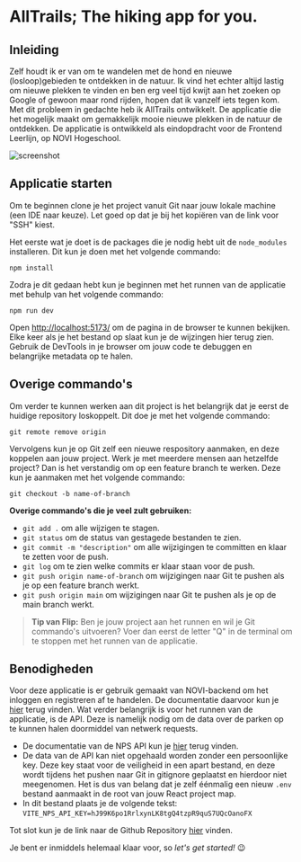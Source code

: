 # AllTrails; The hiking app for you.

## Inleiding 
Zelf houdt ik er van om te wandelen met de hond en nieuwe (losloop)gebieden te ontdekken in de natuur. Ik vind het echter altijd lastig om nieuwe plekken te vinden en ben erg veel tijd kwijt aan het zoeken op Google of gewoon maar rond rijden, hopen dat ik vanzelf iets tegen kom. Met dit probleem in gedachte heb ik AllTrails ontwikkelt. De applicatie die het mogelijk maakt om gemakkelijk mooie nieuwe plekken in de natuur de ontdekken. De applicatie is ontwikkeld als eindopdracht voor de Frontend Leerlijn, op NOVI Hogeschool.

![screenshot](src/assets/Screenshot-home.png)

## Applicatie starten
Om te beginnen clone je het project vanuit Git naar jouw lokale machine (een IDE naar keuze). Let goed op dat je bij het kopiëren van de link voor "SSH" kiest. 

Het eerste wat je doet is de packages die je nodig hebt uit de  `node_modules` installeren. Dit kun je doen met het volgende commando:

```shell
npm install
```

Zodra je dit gedaan hebt kun je beginnen met het runnen van de applicatie met behulp van het volgende commando: 

```shell
npm run dev
```

Open [http://localhost:5173/](http://localhost:5173/) om de pagina in de browser te kunnen bekijken. Elke keer als je het bestand op slaat kun je de wijzingen hier terug zien. Gebruik de DevTools in je browser om jouw code te debuggen en belangrijke metadata op te halen.

## Overige commando's
Om verder te kunnen werken aan dit project is het belangrijk dat je eerst de huidige repository loskoppelt. Dit doe je met het volgende commando:

```shell
git remote remove origin
```
Vervolgens kun je op Git zelf een nieuwe respository aanmaken, en deze koppelen aan jouw project. Werk je met meerdere mensen aan hetzelfde project? Dan is het verstandig om op een feature branch te werken. Deze kun je aanmaken met het volgende commando:

```shell
git checkout -b name-of-branch
```
**Overige commando's die je veel zult gebruiken:**

* `git add .` om alle wijzigen te stagen.
* `git status` om de status van gestagede bestanden te zien.
* `git commit -m "description"` om alle wijzigingen te committen en klaar te zetten voor de push.
* `git log` om te zien welke commits er klaar staan voor de push.
* `git push origin name-of-branch` om wijzigingen naar Git te pushen als je op een feature branch werkt.
* `git push origin main` om wijzigingen naar Git te pushen als je op de main branch werkt.

> **Tip van Flip:**
Ben je jouw project aan het runnen en wil je Git commando's uitvoeren? Voer dan eerst de letter "Q" in de terminal om te stoppen met het runnen van de applicatie.

## Benodigheden

Voor deze applicatie is er gebruik gemaakt van NOVI-backend om het inloggen en registreren af te handelen. De documentatie daarvoor kun je [hier](https://github.com/hogeschoolnovi/novi-educational-backend-documentation/blob/main/README.md#0-test) terug vinden. Wat verder belangrijk is voor het runnen van de applicatie, is de API. Deze is namelijk nodig om de data over de parken op te kunnen halen doormiddel van netwerk requests.

  * De documentatie van de NPS API kun je [hier](https://www.nps.gov/subjects/developer/api-documentation.htm#/activities/parks) terug vinden. 
  * De data van de API kan niet opgehaald worden zonder een persoonlijke key. Deze key staat voor de veiligheid in een apart bestand, en deze wordt tijdens het pushen naar Git in gitignore geplaatst en hierdoor niet meegenomen. Het is dus van belang dat je zelf éénmalig een nieuw `.env` bestand aanmaakt in de root van jouw React project map. 
  * In dit bestand plaats je de volgende tekst: `VITE_NPS_API_KEY=hJ99K6po1RrlxynLK8tgQ4tzpR9quS7UQcOanoFX`

Tot slot kun je de link naar de Github Repository [hier](https://github.com/Lesleyvm/eindopdracht-frontend-alltrails) vinden.

Je bent er inmiddels helemaal klaar voor, so _let's get started!_  😉